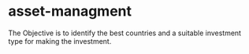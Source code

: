 # asset-managment
The Objective is to identify the best countries and a suitable investment type for making the investment. 
